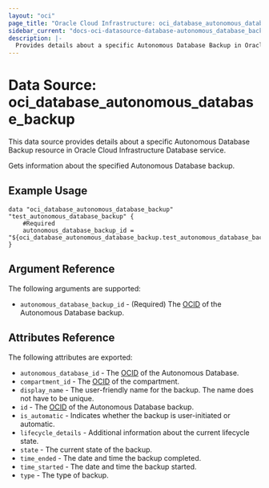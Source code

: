 ```yaml
---
layout: "oci"
page_title: "Oracle Cloud Infrastructure: oci_database_autonomous_database_backup"
sidebar_current: "docs-oci-datasource-database-autonomous_database_backup"
description: |-
  Provides details about a specific Autonomous Database Backup in Oracle Cloud Infrastructure Database service
---
```


# Data Source: oci_database_autonomous_database_backup
This data source provides details about a specific Autonomous Database Backup resource in Oracle Cloud Infrastructure Database service.

Gets information about the specified Autonomous Database backup.

## Example Usage

```hcl
data "oci_database_autonomous_database_backup" "test_autonomous_database_backup" {
	#Required
	autonomous_database_backup_id = "${oci_database_autonomous_database_backup.test_autonomous_database_backup.id}"
}
```

## Argument Reference

The following arguments are supported:

* `autonomous_database_backup_id` - (Required) The [OCID](https://docs.cloud.oracle.com/iaas/Content/General/Concepts/identifiers.htm) of the Autonomous Database backup.


## Attributes Reference

The following attributes are exported:

* `autonomous_database_id` - The [OCID](https://docs.cloud.oracle.com/iaas/Content/General/Concepts/identifiers.htm) of the Autonomous Database.
* `compartment_id` - The [OCID](https://docs.cloud.oracle.com/iaas/Content/General/Concepts/identifiers.htm) of the compartment.
* `display_name` - The user-friendly name for the backup. The name does not have to be unique.
* `id` - The [OCID](https://docs.cloud.oracle.com/iaas/Content/General/Concepts/identifiers.htm) of the Autonomous Database backup.
* `is_automatic` - Indicates whether the backup is user-initiated or automatic.
* `lifecycle_details` - Additional information about the current lifecycle state.
* `state` - The current state of the backup.
* `time_ended` - The date and time the backup completed.
* `time_started` - The date and time the backup started.
* `type` - The type of backup.

